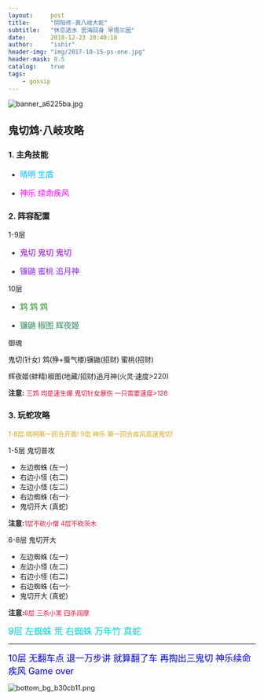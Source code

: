 ```yaml
---
layout:     post
title:      "阴阳师-真八岐大蛇"
subtitle:   "休恋逝水 苦海回身 早悟兰因"
date:       2018-12-23 20:40:18
author:     "ishir"
header-img: "img/2017-10-15-ps-one.jpg"
header-mask: 0.5
catalog:    true
tags:
    - gossip
---
```

**<font size="5">  </font>**


![banner_a6225ba.jpg](https://upload-images.jianshu.io/upload_images/1074123-bb569e2a68bfdce7.jpg?imageMogr2/auto-orient/strip%7CimageView2/2/w/1240)

## 鬼切鸩·八岐攻略

### 1. 主角技能

- <font size="3" color="#00BFFF">晴明 生盾</font>

- <font size="3" color="#FF00FF">神乐 续命疾风</font>

### 2. 阵容配置

1-9层

- <font size="3" color="#9400D3">鬼切 鬼切 鬼切</font>

- <font size="3" color="#8A2BE2">镰鼬 蜜桃 追月神</font>

10层

- <font size="3" color="#228B22">鸩	鸩	鸩</font>

- <font size="3" color="#2E8B57">镰鼬 椒图 辉夜姬</font>

御魂

鬼切(针女) 鸩(狰+蜃气楼)镰鼬(招财) 蜜桃(招财) 

辉夜姬(蚌精)椒图(地藏/招财)追月神(火灵·速度>220)

**注意:** <font size="2.5" color="#DC143C">三鸩 均是速生爆 鬼切针女暴伤 一只需要速度>128</font>

### 3. 玩蛇攻略
<font size="2.5" color="#DAA520">1-8层 晴明第一回合开盾! 9层 神乐 第一回合疾风高速鬼切!</font>

1-5层 鬼切普攻

* 左边蜘蛛 (左一)
* 右边小怪 (右二) 
* 左边小怪 (左二)
* 右边蜘蛛 (右一)·
* 鬼切开大 (真蛇)

**注意:**<font size="2.5" color="#DC143C">1层不砍小僧 4层不砍茨木</font>

6-8层 鬼切开大

* 左边蜘蛛 (左一)
* 左边小怪 (左二)
* 右边小怪 (右二) 
* 右边蜘蛛 (右一)·
* 鬼切开大 (真蛇)

**注意:**<font size="2.5" color="#DC143C">6层 三杀小黑 四杀阎摩</font>

<font size="4" color="#00CED1">9层 左蜘蛛 荒 右蜘蛛 万年竹 真蛇</font>

----
<font size="4" color="#0000CD">10层 无翻车点 退一万步讲 就算翻了车 再掏出三鬼切 神乐续命疾风 Game over</font>

![bottom_bg_b30cb11.png](https://upload-images.jianshu.io/upload_images/1074123-81b3b6a9955f269a.png?imageMogr2/auto-orient/strip%7CimageView2/2/w/1240)
